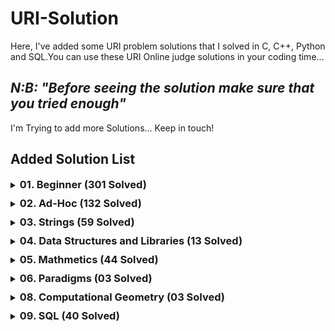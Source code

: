 # URI-Solution

Here, I've added some URI problem solutions that I solved in C, C++, Python and SQL.You can use these URI Online judge solutions in your coding time...

<h2><em>N:B: "Before seeing the solution make sure that you tried enough"</em></h2>

<p>I'm Trying to add more Solutions... Keep in touch!</p>

## Added Solution List

<details style="margin-bottom: 10px">
  <summary>
    <h3 style="display:inline">01. Beginner (301 Solved)</h3>
  </summary>
  
  <ol>
    <li>URI 1000 - Hello World!.py</li>
    <li>URI 1001 - Extremely Basic.c</li>
    <li>URI 1002 - Area of a Circle.c</li>
    <li>URI 1003 - Simple Sum.c</li>
    <li>URI 1004 - Simple Product.c</li>
    <li>URI 1005 - Average 1.c</li>
    <li>URI 1006 - Average 2.c</li>
    <li>URI 1007 - Difference.c</li>
    <li>URI 1008 - Salary.c</li>
    <li>URI 1009 - Salary with Bonus.c</li>
    <li>URI 1010 - Simple Calculate.c</li>
    <li>URI 1011 - Sphere.c</li>
    <li>URI 1012 - Area.c</li>
    <li>URI 1013 - The Greatest.c</li>
    <li>URI 1014 - Consumption.c</li>
    <li>URI 1015 - Distance Between Two Points.c</li>
    <li>URI 1016 - Distance.c</li>
    <li>URI 1017 - Fuel Spent.c</li>
    <li>URI 1018 - Banknotes.c</li>
    <li>URI 1019 - Time Conversion.c</li>
    <li>URI 1020 - Age in Days.c</li>
    <li>URI 1021 - Banknotes and Coins.c</li>
    <li>URI 1035 - Selection Test 1.c</li>
    <li>URI 1036 - Bhaskara's Formula.c</li>
    <li>URI 1037 - Interval.c</li>
    <li>URI 1038 - Snack.c</li>
    <li>URI 1040 - Average 3.c</li>
    <li>URI 1041 - Coordinates of a Point.c</li>
    <li>URI 1042 - Simple Sort.c</li>
    <li>URI 1043 - Triangle.c</li>
    <li>URI 1044 - Multiples.c</li>
    <li>URI 1045 - Triangle Types.c</li>
    <li>URI 1046 - Game Time.c</li>
    <li>URI 1047 - Game Time with Minutes.c</li>
    <li>URI 1048 - Salary Increase.c</li>
    <li>URI 1049 - Animal.c</li>
    <li>URI 1050 - DDD.c</li>
    <li>URI 1051 - Taxes.c</li>
    <li>URI 1052 - Month.c</li>
    <li>URI 1059 - Even Numbers.c</li>
    <li>URI 1060 - Positive Numbers.c</li>
    <li>URI 1061 - Event Time.c</li>
    <li>URI 1064 - Positives and Average.c</li>
    <li>URI 1065 - Even Between five Numbers.c</li>
    <li>URI 1066 - Even, Odd, Positive and Negative.c</li>
    <li>URI 1067 - Odd Numbers.c</li>
    <li>URI 1070 - Six Odd Numbers.c</li>
    <li>URI 1071 - Sum of Consecutive Odd Numbers I.c</li>
    <li>URI 1072 - Interval 2.c</li>
    <li>URI 1073 - Even Square.c</li>
    <li>URI 1074 - Even or Odd.c</li>
    <li>URI 1075 - Remaining 2.c</li>
    <li>URI 1078 - Multiplication Table.c</li>
    <li>URI 1079 - Weighted Averages.c</li>
    <li>URI 1080 - Highest and Position.c</li>
    <li>URI 1094 - Experiments.c</li>
    <li>URI 1095 - Sequence IJ 1.c</li>
    <li>URI 1096 - Sequence IJ 2.c</li>
    <li>URI 1097 - Sequence IJ 3.c</li>
    <li>URI 1098 - Sequence IJ 4.c</li>
    <li>URI 1099 - Sum of Consecutive Odd Numbers II.c</li>
    <li>URI 1101 - Sequence of Numbers and Sum.c</li>
    <li>URI 1113 - Ascending and Descending.c</li>
    <li>URI 1114 - Fixed Password.c</li>
    <li>URI 1115 - Quadrant.c</li>
    <li>URI 1116 - Dividing X by Y.c</li>
    <li>URI 1117 - Score Validation.c</li>
    <li>URI 1118 - Several Scores with Validation.c</li>
    <li>URI 1131 - Grenais.c</li>
    <li>URI 1132 - Multiples of 13.c</li>
    <li>URI 1133 - Rest of a Division.c</li>
    <li>URI 1134 - Type of Fuel.c</li>
    <li>URI 1142 - PUM.c</li>
    <li>URI 1143 - Squared and Cubic.c</li>
    <li>URI 1144 - Logical Sequence.c</li>
    <li>URI 1145 - Logical Sequence 2.c</li>
    <li>URI 1146 - Growing Sequences.c</li>
    <li>URI 1149 - Summing Consecutive Integers.c</li>
    <li>URI 1150 - Exceeding Z.c</li>
    <li>URI 1151 - Easy Fibonacci.c</li>
    <li>URI 1153 - Simple Factorial.c</li>
    <li>URI 1154 - Ages.c</li>
    <li>URI 1155 - S Sequence.c</li>
    <li>URI 1156 - S Sequence II.c</li>
    <li>URI 1157 - Divisors I.c</li>
    <li>URI 1158 - Sum of Consecutive Odd Numbers III.c</li>
    <li>URI 1159 - Sum of Consecutive Even Numbers.c</li>
    <li>URI 1160 - Population Increase.c</li>
    <li>URI 1164 - Perfect Number.c</li>
    <li>URI 1165 - Prime Number.c</li>
    <li>URI 1172 - Array Replacement I.c</li>
    <li>URI 1173 - Array fill I.c</li>
    <li>URI 1174 - Array Selection I.c</li>
    <li>URI 1175 - Array change I.c</li>
    <li>URI 1176 - Fibonacci Array.c</li>
    <li>URI 1177 - Array Fill II.c</li>
    <li>URI 1178 - Array Fill III.c</li>
    <li>URI 1179 - Array Fill IV.c</li>
    <li>URI 1180 - Lowest Number and Position.c</li>
    <li>URI 1181 - Line in Array.c</li>
    <li>URI 1182 - Column in Array.c</li>
    <li>URI 1183 - Above the Main Diagonal.c</li>
    <li>URI 1184 - Below the Main Diagonal.c</li>
    <li>URI 1185 - Above the Secundary Diagonal.c</li>
    <li>URI 1186 - Below the Secundary Diagonal.c</li>
    <li>URI 1187 - Top Area.c</li>
    <li>URI 1188 - Inferior Area.c</li>
    <li>URI 1189 - Left Area.c</li>
    <li>URI 1190 - Right Area.c</li>
    <li>URI 1435 - Square Matrix I.c</li>
    <li>URI 1478 - Square Matrix II.c</li>
    <li>URI 1534 - Array 123.c</li>
    <li>URI 1541 - Building Houses.c</li>
    <li>URI 1557 - Square Matrix III.c</li>
    <li>URI 1564 - Brazil World Cup.c</li>
    <li>URI 1589 - Bob Conduit.c</li>
    <li>URI 1759 - Ho Ho Ho.c</li>
    <li>URI 1789 - The Race of Slugs.c</li>
    <li>URI 1827 - Square Array IV.c</li>
    <li>URI 1828 - Bazinga!.c</li>
    <li>URI 1837 - Preface.c</li>
    <li>URI 1847 - Welcome to the Winter!.c</li>
    <li>URI 1848 - Counting Crow.c</li>
    <li>URI 1858 - Theon's Answer.c</li>
    <li>URI 1864 - Our Days Are Never Coming Back.c</li>
    <li>URI 1865 - Mjölnir.c</li>
    <li>URI 1866 - Bill.c</li>
    <li>URI 1914 - Whose Turn Is It.c</li>
    <li>URI 1924 - Vitória and Her Indecision.c</li>
    <li>URI 1929 - Triangle.c</li>
    <li>URI 1930 - Electrical Outlet.c</li>
    <li>URI 1933 - Tri-du.c</li>
    <li>URI 1957 - Converting to Hexadecimal.c</li>
    <li>URI 1958 - Scientific Notation.c</li>
    <li>URI 1959 - Regular Simple Polygons.c</li>
    <li>URI 1960 - Roman Numerals for Page Numbers.c</li>
    <li>URI 1961 - Jumping Frog.c</li>
    <li>URI 1962 - A Long, Long Time Ago.c</li>
    <li>URI 1963 - The Motion Picture.c</li>
    <li>URI 1973 - Star Trek.c</li>
    <li>URI 1983 - The Chosen.c</li>
    <li>URI 1984 - The Pronalância Puzzle.c</li>
    <li>URI 1985 - MacPRONALTS.c</li>
    <li>URI 2003 - Sunday Morning.c</li>
    <li>URI 2006 - Identifying Tea.c</li>
    <li>URI 2028 - Sequence of Sequence.c</li>
    <li>URI 2029 - Honey Reservoir.c</li>
    <li>URI 2031 - Rock, Paper, Airstrike.c</li>
    <li>URI 2057 - Time Zone.c</li>
    <li>URI 2059 - Odd, Even or Cheating.c</li>
    <li>URI 2060 - Bino's Challenge.c</li>
    <li>URI 2061 - Closing Tabs.c</li>
    <li>URI 2126 - Searching Subsequences.c</li>
    <li>URI 2139 - Pedrinho's Christmas.c</li>
    <li>URI 2140 - Two Bills.c</li>
    <li>URI 2143 - The Return of Radar.c</li>
    <li>URI 2146 - Password.c</li>
    <li>URI 2147 - Galopeira.c</li>
    <li>URI 2152 - Pepe, I Already Took the Candle!.c</li>
    <li>URI 2159 - Approximate Number of Primes.c</li>
    <li>URI 2160 - Name at Form.c</li>
    <li>URI 2161 - Square Root of 10.c</li>
    <li>URI 2162 - Peaks and Valleys.c</li>
    <li>URI 2163 - The Force Awakens.c</li>
    <li>URI 2164 - Fast Fibonacci.c</li>
    <li>URI 2165 - Twitting.c</li>
    <li>URI 2166 - Square Root of 2.c</li>
    <li>URI 2167 - Engine Failure.c</li>
    <li>URI 2168 - Twilight at Portland.c</li>
    <li>URI 2172 - Event.c</li>
    <li>URI 2176 - Parity.c</li>
    <li>URI 2203 - Crowstorm.c</li>
    <li>URI 2221 - Pomekons Battle.c</li>
    <li>URI 2234 - Hot Dogs.c</li>
    <li>URI 2235 - Walking in Time.c</li>
    <li>URI 2310 - Volleyball.c</li>
    <li>URI 2311 - Diving.c</li>
    <li>URI 2313 - Which Triangle.c</li>
    <li>URI 2334 - Little Ducks.c</li>
    <li>URI 2344 - Notas da Prova.py</li>
    <li>URI 2483 - Merry Christmaaas!.c</li>
    <li>URI 2486 - C Mais ou Menos?.c</li>
    <li>URI 2493 - Jogo do Operador.py</li>
    <li>URI 2502 - Deciphering the Encrypted Card.py</li>
    <li>URI 2510 - Batmain.c</li>
    <li>URI 2520 - The Last Analógimôn.c</li>
    <li>URI 2523 - Will's Message.c</li>
    <li>URI 2533 - Internship.c</li>
    <li>URI 2534 - General Exam.c</li>
    <li>URI 2540 - Leader's Impeachment.c</li>
    <li>URI 2542 - Iu-Di-Oh!.c</li>
    <li>URI 2543 - UFPR Gaming.c</li>
    <li>URI 2544 - Kage Bunshin no Jutsu.c</li>
    <li>URI 2547 - Roller Coaster.c</li>
    <li>URI 2551 - New Record.c</li>
    <li>URI 2552 - CheeseBreadSweeper.c</li>
    <li>URI 2554 - Pizza Before BH.c</li>
    <li>URI 2581 - I am Toorg!.c</li>
    <li>URI 2582 - System of a Download.c</li>
    <li>URI 2626 - JB6 Team.py</li>
    <li>URI 2630 - Greyscale.py</li>
    <li>URI 2632 - Magic and Sword.py</li>
    <li>URI 2635 - Web Browser.py</li>
    <li>URI 2653 - Dijkstra.py</li>
    <li>URI 2663 - Fase.py</li>
    <li>URI 2670 - Máquina de Café.c</li>
    <li>URI 2685 - The Change.py</li>
    <li>URI 2686 - The Change Continues!!.py</li>
    <li>URI 2702 - Hard Choice.cpp</li>
    <li>URI 2708 - Tourists in the Huacachina Park.py</li>
    <li>URI 2709 - The Coins of Robbie.py</li>
    <li>URI 2712 - Vehicular Restriction.c</li>
    <li>URI 2715 - Splitting Assignments I.py</li>
    <li>URI 2717 - Elf Time.cpp</li>
    <li>URI 2718 - Christmas Lights.py</li>
    <li>URI 2721 - Indecision of Reindeers.py</li>
    <li>URI 2727 - Secret Code.py</li>
    <li>URI 2747 - Output 1.cpp</li>
    <li>URI 2748 - Output 2.cpp</li>
    <li>URI 2749 - Output 3.cpp</li>
    <li>URI 2750 - Output 4.cpp</li>
    <li>URI 2751 - Output 5.py</li>
    <li>URI 2752 - Output 6.py</li>
    <li>URI 2753 - Output 7.py</li>
    <li>URI 2754 - Output 8.py</li>
    <li>URI 2755 - Output 9.py</li>
    <li>URI 2756 - Output 10.py</li>
    <li>URI 2757 - Input and Output of Integers.py</li>
    <li>URI 2758 - Floating Number Input and Output.py</li>
    <li>URI 2759 - Input and Output Character.py</li>
    <li>URI 2760 - String Input and Output.py</li>
    <li>URI 2761 - Input and Output of Various Types.c</li>
    <li>URI 2762 - Input and Output 6.c</li>
    <li>URI 2763 - CPF Input and Output.cpp</li>
    <li>URI 2764 - Date Input and Output.cpp</li>
    <li>URI 2765 - Coming Input and Output.cpp</li>
    <li>URI 2766 - Input and Output Reading and Skipping Names.cpp</li>
    <li>URI 2770 - Board Size.c</li>
    <li>URI 2779 - Album of the Cup.py</li>
    <li>URI 2780 - Robot Basketball.py</li>
    <li>URI 2782 - Stepladder.py</li>
    <li>URI 2783 - Cup Stickers.py</li>
    <li>URI 2786 - School Floor.py</li>
    <li>URI 2787 - Chess.py</li>
    <li>URI 2791 - Bean.py</li>
    <li>URI 2802 - Dividing Circles.py</li>
    <li>URI 2807 - Iccanobif.py</li>
    <li>URI 2808 - Knights Again.py</li>
    <li>URI 2812 - Laércio.py</li>
    <li>URI 2813 - Avoiding Rain.py</li>
    <li>URI 2826 - Lexical.py</li>
    <li>URI 2845 - Party at the North Pole.py</li>
    <li>URI 2846 - Fibonot.py</li>
    <li>URI 2850 - Polyglot Parrot.py</li>
    <li>URI 2861 - The Output.py</li>
    <li>URI 2862 - Insect!.py</li>
    <li>URI 2863 - Umil Bolt.py</li>
    <li>URI 2867 - Digits.py</li>
    <li>URI 2879 - Desvendando Monty Hall.py</li>
    <li>URI 2896 - Enjoy the Offer.py</li>
    <li>URI 2930 - Final Thesis of Christmas Depression.py</li>
    <li>URI 2936 - How Much Cassava?.py</li>
    <li>URI 2949 - The Fellowship of the Ring.py</li>
    <li>URI 2950 - The Two Towers.py</li>
    <li>URI 2951 - The Return of The King.py</li>
    <li>URI 2963 - Buffoon.py</li>
    <li>URI 2968 - Hour for a Run.py</li>
    <li>URI 2982 - The Strike Stops or Continues?.py</li>
    <li>URI 2987 - Balloon of Honor.py</li>
    <li>URI 3037 - Playing Darts by Distance.py</li>
    <li>URI 3039 - Santa's Toys.py</li>
    <li>URI 3040 - The Christmas Tree.py</li>
    <li>URI 3046 - Dominó.py</li>
    <li>URI 3047 - A idade de Dona Mônica.py</li>
    <li>URI 3053 - Jogo Dos Copos.py</li>
    <li>URI 3055 - Nota Esquecida.py</li>
    <li>URI 3065 - Calculando.py</li>
    <li>URI 3068 - Meteoros.py</li>
    <li>URI 3076 - History Exercise.py</li>
    <li>URI 3084 - Old Clock.py</li>
    <li>URI 3089 - Christmas Gifts.py</li>
    <li>URI 3091 - Rest 1.0.py</li>
    <li>URI 3140 - Copying and Pasting Code.py</li>
    <li>URI 3142 - Excel Bug.py</li>
    <li>URI 3145 - An unexpected Journey.py</li>
    <li>URI 3146 - Riddles in the Dark.py</li>
    <li>URI 3147 - The Battle of the Five Armies.py</li>
    <li>URI 3157 - Long Live Science!.py</li>
    <li>URI 3170 - Christmas Balls.py</li>
    <li>URI 3174 - Noel's Work Groups.py</li>
    <li>URI 3209 - Electrical Outlets.py</li>
    <li>URI 3214 - Soda Surpler.py</li>
    <li>URI 3224 - Aaah!.py</li>
    <li>URI 3241 - Help a PhD Candidate Out!.py</li>
    <li>URI 3299 - Small Unlucky Numbers.py</li>
    <li>URI 3301 - Middle Nephew.py</li>
    <li>URI 3302 - Correct Answer.py</li>
    <li>URI 3303 - Big Word.py</li>
    <li>URI 3342 - Keanu.py</li>
    <li>URI 3344 - Brute.py</li>
    <li>URI 3346 - GDP Fluctuation.py</li>
  </ol>
</details>


<details style="margin-bottom: 10px">
  <summary><h3 style="display:inline">02. Ad-Hoc (132 Solved)</h3></summary>
  
  <ol>
    <li>URI 1026 - To Carry or not to Carry.c</li>
    <li>URI 1030 - Flavious Josephus Legend.cpp</li>
    <li>URI 1031 - Power Crisis.py</li>
    <li>URI 1087 - Queen.c</li>
    <li>URI 1089 - Musical Loop.py</li>
    <li>URI 1091 - Division of Nlogonia.py</li>
    <li>URI 1103 - Alarm Clock.c</li>
    <li>URI 1104 - Exchanging Cards.py</li>
    <li>URI 1105 - Sub-prime.py</li>
    <li>URI 1129 - Optical Reader.py</li>
    <li>URI 1136 - Bingo!.py</li>
    <li>URI 1140 - Flowers Fl<li>urish from France.py</li>
    <li>URI 1171 - Number Frequence.c</li>
    <li>URI 1192 - Paula's Mathematic Game.py</li>
    <li>URI 1196 - WERTYU.py</li>
    <li>URI 1216 - Getline One.c</li>
    <li>URI 1217 - Getline Two - Fruits.py</li>
    <li>URI 1218 - Getline Three - Shoes.py</li>
    <li>URI 1228 - Start Grid.py</li>
    <li>URI 1245 - Lost Boots.py</li>
    <li>URI 1250 - KiloMan.py</li>
    <li>URI 1267 - Pascal Library.py</li>
    <li>URI 1285 - Different Digits.py</li>
    <li>URI 1300 - Hours and Minutes.py</li>
    <li>URI 1318 - Fake Tickets.py</li>
    <li>URI 1329 - Head or Tail.c</li>
    <li>URI 1379 - Mean Median Problem.py</li>
    <li>URI 1383 - Sudoku.py</li>
    <li>URI 1387 - Og.c</li>
    <li>URI 1397 - Game of The Greatest.c</li>
    <li>URI 1410 - He is Offside!.py</li>
    <li>URI 1428 - Searching for Nessy.py</li>
    <li>URI 1437 - Turn Left!.c</li>
    <li>URI 1467 - Zero or One.c</li>
    <li>URI 1471 - Dangerous Dive.py</li>
    <li>URI 1514 - Contest.py</li>
    <li>URI 1515 - Hello Galaxy.py</li>
    <li>URI 1533 - Detective Watson.py</li>
    <li>URI 1536 - Libertadores.c</li>
    <li>URI 1542 - Reading Books.c</li>
    <li>URI 1546 - Feedback.c</li>
    <li>URI 1547 - Guess What.c</li>
    <li>URI 1553 - Frequent Asked Questions.py</li>
    <li>URI 1558 - Sum of Two Squares.py</li>
    <li>URI 1573 - Chocolate Factory.py</li>
    <li>URI 1574 - Robot Instructions.c</li>
    <li>URI 1578 - Matrix of Squares.cpp</li>
    <li>URI 1609 - Counting Sheep.py</li>
    <li>URI 1612 - Little Ant.cpp</li>
    <li>URI 1618 - Colision.cpp</li>
    <li>URI 1708 - Lap.py</li>
    <li>URI 1715 - Handball.py</li>
    <li>URI 1743 - Automated Checking Machine.c</li>
    <li>URI 1765 - Christmas Trapeziums.py</li>
    <li>URI 1769 - SSN 1.cpp</li>
    <li>URI 1793 - Escalator.py</li>
    <li>URI 1794 - Laundry.c</li>
    <li>URI 1796 - Brazilian Economy.c</li>
    <li>URI 1867 - The Greater One-digit Number.cpp</li>
    <li>URI 1877 - Sansa's Snow Castle.py</li>
    <li>URI 1890 - Putting Plates on the Tuk-tuks.py</li>
    <li>URI 1893 - Moon Phases.cpp</li>
    <li>URI 1901 - Butterflies.cpp</li>
    <li>URI 1936 - Factorial.py</li>
    <li>URI 1940 - Strategy Game.py</li>
    <li>URI 1943 - Top N.c</li>
    <li>URI 1953 - Robert and Rampant Room.py</li>
    <li>URI 1980 - Shuffling.cpp</li>
    <li>URI 1986 - The Martian.py</li>
    <li>URI 1987 - Divisibility by 3.cpp</li>
    <li>URI 2058 - Triangles and Regular Polygons.cpp</li>
    <li>URI 2116 - Students Game.py</li>
    <li>URI 2175 - What is the Fastest?.cpp</li>
    <li>URI 2187 - Bits Exchanged.py</li>
    <li>URI 2189 - Kermesse.py</li>
    <li>URI 2217 - Nove.py</li>
    <li>URI 2247 - Grandma Vitória's Piggy Banks.py</li>
    <li>URI 2293 - Campo de Minhocas.py</li>
    <li>URI 2295 - Frota de Táxi.py</li>
    <li>URI 2312 - Medal Table.py</li>
    <li>URI 2328 - Chocolate.py</li>
    <li>URI 2339 - Aviões de Papel.py</li>
    <li>URI 2342 - Overflow.py</li>
    <li>URI 2369 - Conta de Água.py</li>
    <li>URI 2373 - Garçom.py</li>
    <li>URI 2374 - Pneu.cpp</li>
    <li>URI 2375 - Sedex.py</li>
    <li>URI 2376 - Copa do Mundo.py</li>
    <li>URI 2377 - Pedágio.py</li>
    <li>URI 2378 - Elevator.py</li>
    <li>URI 2381 - Lista de Chamada.py</li>
    <li>URI 2386 - Telescópio.py</li>
    <li>URI 2388 - Tacógrafo.py</li>
    <li>URI 2395 - Transporte de Contêineres.py</li>
    <li>URI 2396 - Corrida.py</li>
    <li>URI 2399 - Campo Minado.py</li>
    <li>URI 2408 - Vice-Campeão.py</li>
    <li>URI 2413 - Busca na Internet.py</li>
    <li>URI 2414 - Desafio do Maior Número.py</li>
    <li>URI 2416 - Corrida.py</li>
    <li>URI 2417 - Campeonato.py</li>
    <li>URI 2418 - Carnaval.py</li>
    <li>URI 2420 - Guerra por Território.py</li>
    <li>URI 2423 - Receita de Bolo.py</li>
    <li>URI 2424 - Tira-teima.py</li>
    <li>URI 2427 - Chocolate.py</li>
    <li>URI 2434 - Saldo do Vovô.py</li>
    <li>URI 2444 - Volume da TV.py</li>
    <li>URI 2451 - PacMan.py</li>
    <li>URI 2454 - Flíper.c</li>
    <li>URI 2455 - Gangorra.py</li>
    <li>URI 2456 - Cards.py</li>
    <li>URI 2457 - Letras.py</li>
    <li>URI 2464 - Decifra.py</li>
    <li>URI 2466 - Sansa's Snow Castle.py</li>
    <li>URI 2472 - Tapetes.py</li>
    <li>URI 2473 - Loteria.py</li>
    <li>URI 2479 - Sorting Santa's List of Children.py</li>
    <li>URI 2556 - CEI's Reopening.py</li>
    <li>URI 2568 - Actions.py</li>
    <li>URI 2592 - VaiNaSort.py</li>
    <li>URI 2679 - Even Successor.c</li>
    <li>URI 2682 - Fault Detector.c</li>
    <li>URI 2868 - Wrrrong!.py</li>
    <li>URI 2926 - So This is Christmas!.py</li>
    <li>URI 2928 - Crossing Lakes.py</li>
    <li>URI 3024 - Mountain Ranges.py</li>
    <li>URI 3039 - Guys' Truco 1.0.py</li>
    <li>URI 3048 - Sequência Secreta.py</li>
    <li>URI 3058 - Supermercado.py</li>
    <li>URI 3126 - Training List.py</li>
  </ol>
</details>

<details style="margin-bottom: 10px">
  <summary><h3 style="display:inline">03. Strings (59 Solved)</h3></summary>
  
  <ol>
    <li>URI 1024 - Encryption.c</li>
    <li>URI 1120 - Contract Revision.c</li>
    <li>URI 1168 - LED.c</li>
    <li>URI 1222 - Short Story Competition.py</li>
    <li>URI 1234 - Dancing Sentence.c</li>
    <li>URI 1235 - Inside Out.c</li>
    <li>URI 1237 - Compare Substring.py</li>
    <li>URI 1238 - Combiner.c</li>
    <li>URI 1239 - Bloggo Shortcuts.py</li>
    <li>URI 1241 - Fit or Dont Fit II.c</li>
    <li>URI 1248 - Diet Plan.py</li>
    <li>URI 1249 - Rot13.c</li>
    <li>URI 1253 - Caesar Cipher.c</li>
    <li>URI 1254 - Tag Replacement.py</li>
    <li>URI 1255 - Letter Frequency.c</li>
    <li>URI 1257 - Array Hash.c</li>
    <li>URI 1262 - Multiple Reading.py</li>
    <li>URI 1263 - Alliteration.py</li>
    <li>URI 1272 - Hidden Message.c</li>
    <li>URI 1272 - Hidden Message.py</li>
    <li>URI 1273 - Justifier.cpp</li>
    <li>URI 1276 - Letter Range.py</li>
    <li>URI 1278 - Justifier II.py</li>
    <li>URI 1332 - One-Two-Three.c</li>
    <li>URI 1367 - Help!.py</li>
    <li>URI 1516 - Image.py</li>
    <li>URI 1551 - Complete Sentence.cpp</li>
    <li>URI 1581 - International Chat.py</li>
    <li>URI 1607 - Advancing Letters.cpp</li>
    <li>URI 1632 - Variations.py</li>
    <li>URI 1768 - Christmas Tree.py</li>
    <li>URI 1803 - Matring.py</li>
    <li>URI 1871 - Zero means Zero.c</li>
    <li>URI 1873 - Rock-paper-scissors-lizard-Spock.cpp</li>
    <li>URI 2023 - The Last Good Kid.cpp</li>
    <li>URI 2062 - OBI URI.cpp</li>
    <li>URI 2137 - The Library of Mr Severino.cpp</li>
    <li>URI 2157 - Mirror Sequence.cpp</li>
    <li>URI 2174 - Pomekon Collection.py</li>
    <li>URI 2242 - Huaauhahhuahau.c</li>
    <li>URI 2253 - Passwords Validator.cpp</li>
    <li>URI 2356 - Bacteria I.cpp</li>
    <li>URI 2484 - Abracadabra.cpp</li>
    <li>URI 2557 - R+L=J.py</li>
    <li>URI 2587 - Jetiqui.py</li>
    <li>URI 2588 - Game of Palindromes.py</li>
    <li>URI 2591 - HameKameKa.py</li>
    <li>URI 2651 - Upset Link.c</li>
    <li>URI 2690 - New Password RA.py</li>
    <li>URI 2691 - The Mathematician.cpp</li>
    <li>URI 2694 - Problem with the Calculator.c</li>
    <li>URI 2714 - My Temporary Password.py</li>
    <li>URI 2722 - Evergreen Trick.py</li>
    <li>URI 2815 - Stutterer Digitizer.py</li>
    <li>URI 2866 - Cryptotext.py</li>
    <li>URI 3038 - Encrypted Christmas Letter.py</li>
    <li>URI 3088 - Text Correction.py</li>
    <li>URI 3300 - Recharged Unlucky Numbers.py</li>
    <li>URI 3358 - Surname is not Easy.py</li>
  </ol>
</details>

<details style="margin-bottom: 10px">
  <summary><h3 style="display:inline">04. Data Structures and Libraries (13 Solved)</h3></summary>
  
  <ol>
    <li>URI 1022 - TDA Rational.c</li>
    <li>URI 1023 - Drought.c</li>
    <li>URI 1025 - Where is the Marble?.py</li>
    <li>URI 1068 - Parenthesis Balance I.c</li>
    <li>URI 1069 - Diamonds and Sand.c</li>
    <li>URI 1110 - Throwing Cards Away.c</li>
    <li>URI 1162 - Train Swapping.py</li>
    <li>URI 1244 - Sort by Length.py</li>
    <li>URI 1256 - Hash Tables.py</li>
    <li>URI 1259 - Even and Odd.c</li>
    <li>URI 1281 - Going to the Market.py</li>
    <li>URI 1430 - Jingle Composing.py</li>
    <li>URI 1548 - Canteen Queue.c</li>
  </ol>
</details>

<details style="margin-bottom: 10px">
  <summary><h3 style="display:inline">05. Mathmetics (44 Solved)</h3></summary>
  
  <ol>
    <li>URI 1028 - Collectable Cards.c</li>
    <li>URI 1161 - Factorial Sum.c</li>
    <li>URI 1169 - Grains in a Chess Board.c</li>
    <li>URI 1170 - Blobs.c</li>
    <li>URI 1193 - Base Conversion.py</li>
    <li>URI 1197 - Back to High School Physics.c</li>
    <li>URI 1198 - Hashmat the Brave Warrior.c</li>
    <li>URI 1199 - Simple Base Conversion.py</li>
    <li>URI 1212 - Primary Arithmetic.py</li>
    <li>URI 1214 -  Above Average.cpp</li>
    <li>URI 1221 - Fast Prime Number.c</li>
    <li>URI 1240 - Fit or Dont Fit I.c</li>
    <li>URI 1247 - Coast Guard.py</li>
    <li>URI 1279 - Leap Year or Not Leap Year and ….py</li>
    <li>URI 1323 - Feynman.py</li>
    <li>URI 1393 - Hexagonal Tiles.py</li>
    <li>URI 1429 - Factorial Again!.py</li>
    <li>URI 1436 - Brick Game.c</li>
    <li>URI 1457 - Oracle of Alexandria.py</li>
    <li>URI 1555 - Functions.c</li>
    <li>URI 1582 - The Pythagorean Theorem.cpp</li>
    <li>URI 1585 - Making Kites.c</li>
    <li>URI 1620 - Delaunay Triangulation.cpp</li>
    <li>URI 1630 - Stakes.py</li>
    <li>URI 1641 - Alfredo's Pizza Restaurant.py</li>
    <li>URI 1760 - Koch Snowflake.py</li>
    <li>URI 1761 - Christmas Decorations.py</li>
    <li>URI 1795 - Trinomial Triangle.c</li>
    <li>URI 1805 - Natural Sum.c</li>
    <li>URI 1921 - Guilherme and His Kites.c</li>
    <li>URI 2044 - In Debt.py</li>
    <li>URI 2149 - The Uncle Phill Bonati's Sequence.py</li>
    <li>URI 2180 - Travel to Mars in Primo Speed.py</li>
    <li>URI 2218 - The Fearful Evil-Son.py</li>
    <li>URI 2222 - Playing with Sets.c</li>
    <li>URI 2232 - Pascal's Triangle.py</li>
    <li>URI 2497 - Counting Cycles.py</li>
    <li>URI 2514 - Lunar Alignment.py</li>
    <li>URI 2596 - Xenlonguinho.c</li>
    <li>URI 2598 - Placing Radars.py</li>
    <li>URI 2674 - Super Primes: Engage!.py</li>
    <li>URI 2839 - The Rangel Stockings.py</li>
    <li>URI 2890 - Coloring Tetrahedrons.py</li>
    <li>URI 3049 - Nota Cortada.py</li>
  </ol>
</details>

<details style="margin-bottom: 10px">
  <summary><h3 style="display:inline">06. Paradigms (03 Solved)</h3></summary>
  
  <ol>
    <li>URI 1029 - Fibonacci, How Many Calls?.c</li>
    <li>URI 1608 - Maria's Cakes.py</li>
    <li>URI 1912 - Help Seu Madruga.cpp</li>
  </ol>
</details>

<details style="margin-bottom: 10px">
  <summary><h3 style="display:inline">08. Computational Geometry (03 Solved)</h3></summary>
  
  <ol>
    <li>URI 1039 - Fire Flowers.py</li>
    <li>URI 1875 - Tribol.cpp</li>
    <li>URI 2840 - Balloon++.py</li>
  </ol>
</details>

<details style="margin-bottom: 10px">
  <summary><h3 style="display:inline">09. SQL (40 Solved)</h3></summary>
  
  <ol>
    <li>URI 2602 - Basic Select.sql</li>
    <li>URI 2603 - Customer Address.sql</li>
    <li>URI 2604 - Under 10 or Greater Than 100.sql</li>
    <li>URI 2605 - Executive Representatives.sql</li>
    <li>URI 2606 - Categories.sql</li>
    <li>URI 2607 - Providers' City in Alphabetical Order.sql</li>
    <li>URI 2608 - Higher and Lower Price.sql</li>
    <li>URI 2609 - Products by Categories.sql</li>
    <li>URI 2610 - Average Value of Products.sql</li>
    <li>URI 2611 - Action Movies.sql</li>
    <li>URI 2613 - Cheap Movies.sql</li>
    <li>URI 2614 - September Rentals.sql</li>
    <li>URI 2615 - Expanding the Business.sql</li>
    <li>URI 2616 - No Rental.sql</li>
    <li>URI 2617 - Provider Ajax SA.sql</li>
    <li>URI 2618 - Imported Products.sql</li>
    <li>URI 2619 - Super Luxury.sql</li>
    <li>URI 2620 - Orders in First Half.sql</li>
    <li>URI 2621 - Amounts Between 10 and 20.sql</li>
    <li>URI 2622 - Legal Person.sql</li>
    <li>URI 2623 - Categories with Various Products.sql</li>
    <li>URI 2624 - Number of Cities per Customers.sql</li>
    <li>URI 2625 - CPF Validation.sql</li>
    <li>URI 2646 - Viruses.sql</li>
    <li>URI 2737 - Lawyers.sql</li>
    <li>URI 2738 - Contest.sql</li>
    <li>URI 2739 - Payday.sql</li>
    <li>URI 2740 - League.sql</li>
    <li>URI 2741 - Students Grades.sql</li>
    <li>URI 2742 - Richard's Multiverse.sql</li>
    <li>URI 2743 - Number of Characters.sql</li>
    <li>URI 2744 - Passwords.sql</li>
    <li>URI 2745 - Taxes.sql</li>
    <li>URI 2988 - Cearense Championship.sql</li>
    <li>URI 2990 - Employees CPF.sql</li>
    <li>URI 2993 - Most Frequent.sql</li>
    <li>URI 2994 - How much earn a Doctor?.sql</li>
    <li>URI 2995 - The Sensor Message.sql</li>
    <li>URI 2996 - Package Delivery.sql</li>
    <li>URI 3001 - Update sem Where.sql</li>
  </ol>
</details>